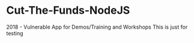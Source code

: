 # Cut-The-Funds-NodeJS
2018 - Vulnerable App for Demos/Training and Workshops
This is just for testing
